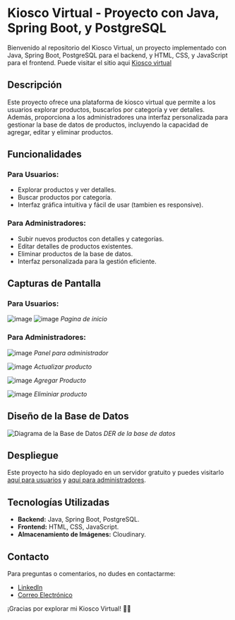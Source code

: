 # Kiosco Virtual - Proyecto con Java, Spring Boot, y PostgreSQL

Bienvenido al repositorio del Kiosco Virtual, un proyecto implementado con Java, Spring Boot, PostgreSQL para el backend, y HTML, CSS, y JavaScript para el frontend.
Puede visitar el sitio aqui [Kiosco virtual](https://kiosco-production.up.railway.app/)

## Descripción

Este proyecto ofrece una plataforma de kiosco virtual que permite a los usuarios explorar productos, buscarlos por categoría y ver detalles. Además, proporciona a los administradores una interfaz personalizada para gestionar la base de datos de productos, incluyendo la capacidad de agregar, editar y eliminar productos.

## Funcionalidades

### Para Usuarios:
- Explorar productos y ver detalles.
- Buscar productos por categoría.
- Interfaz gráfica intuitiva y fácil de usar (tambien es responsive).

### Para Administradores:
- Subir nuevos productos con detalles y categorías.
- Editar detalles de productos existentes.
- Eliminar productos de la base de datos.
- Interfaz personalizada para la gestión eficiente.

## Capturas de Pantalla

### Para Usuarios:
![image](https://github.com/MatiasM12/kiosco/assets/86579814/bcc86cc5-518b-4542-9b0a-8c6ff925ad60)
![image](https://github.com/MatiasM12/kiosco/assets/86579814/f8b3ffd0-3be5-4ccc-a5ff-1ad244ae91fb)
*Pagina de inicio*

### Para Administradores:
![image](https://github.com/MatiasM12/kiosco/assets/86579814/ee7f272d-ddfc-4ff3-85b0-0a36112970fa)
*Panel para administrador*


![image](https://github.com/MatiasM12/kiosco/assets/86579814/2deafd6b-f315-4b1f-9ec5-6394b0464553)
*Actualizar producto*


![image](https://github.com/MatiasM12/kiosco/assets/86579814/fb4131f1-ae4b-42cd-bbe5-abd2882d9f9b)
*Agregar Producto*


![image](https://github.com/MatiasM12/kiosco/assets/86579814/da497fd0-9fc4-4d90-8b03-d4359af76762)
*Eliminiar producto*

## Diseño de la Base de Datos

![Diagrama de la Base de Datos](https://github.com/MatiasM12/kiosco/assets/86579814/1f38e5c5-94c7-4f43-9193-a4b3a82baf26)
*DER de la base de datos*

## Despliegue

Este proyecto ha sido deployado en un servidor gratuito y puedes visitarlo [aquí para usuarios](https://kiosco-production.up.railway.app/) y [aquí para administradores](https://kiosco-production.up.railway.app/control).

## Tecnologías Utilizadas

- **Backend:** Java, Spring Boot, PostgreSQL.
- **Frontend:** HTML, CSS, JavaScript.
- **Almacenamiento de Imágenes:** Cloudinary.

## Contacto

Para preguntas o comentarios, no dudes en contactarme:
- [LinkedIn](https://www.linkedin.com/mynetwork/)
- [Correo Electrónico](mailto:matias.agustin.morales@gmail.com)

¡Gracias por explorar mi Kiosco Virtual! 🛒✨
